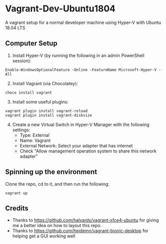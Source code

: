 # Vagrant-Dev-Ubuntu1804

A vagrant setup for a normal developer machine using Hyper-V with Ubuntu 18.04 LTS

## Computer Setup

1. Install Hyper-V (by running the following in an admin PowerShell session):
```
Enable-WindowsOptionalFeature -Online -FeatureName Microsoft-Hyper-V -All
```

2. Install Vagrant (via Chocolatey):
```
choco install vagrant
```

3. Install some useful plugins:
```
vagrant plugin install vagrant-reload
vagrant plugin install vagrant-disksize
```

4. Create a new Virtual Switch in Hyper-V Manager with the following settings:
    - Type: External
    - Name: Vagrant
    - External Network: Select your adapter that has internet
    - Check "Allow management operation system to share this network adapter"

## Spinning up the environment

Clone the repo, cd to it, and then run the following:
```
vagrant up
```

## Credits
- Thanks to https://github.com/halvards/vagrant-xfce4-ubuntu for giving me a better idea on how to layout this repo.
- Thanks to https://github.com/heidemn/vagrant-bionic-desktop for helping get a GUI working well